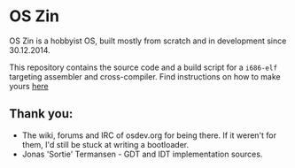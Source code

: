 # OS Zin
OS Zin is a hobbyist OS, built mostly from scratch and in development since 30.12.2014.

This repository contains the source code and a build script for a ```i686-elf``` targeting assembler and cross-compiler. Find instructions on how to make yours [here](http://wiki.osdev.org/GCC_Cross-Compiler)

## Thank you:
* The wiki, forums and IRC of osdev.org for being there. If it weren't for them, I'd still be stuck at writing a bootloader.
* Jonas 'Sortie' Termansen - GDT and IDT implementation sources.
